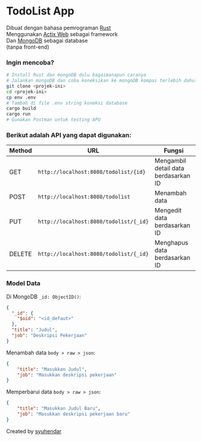 # TodoList App
Dibuat dengan bahasa pemrograman [Rust](https://www.rust-lang.org/)  
Menggunakan [Actix Web](https://actix.rs/) sebagai framework  
Dan [MongoDB](https://www.mongodb.com/) sebagai database  
(tanpa front-end)

### Ingin mencoba? 

```bash
# Install Rust dan mongoDB dulu bagaimanapun caranya
# Jalankan mongoDB dan coba koneksikan ke mongoDB kompas terlebih dahulu
git clone <projek-ini>
cd <projek-ini>
cp env .env
# Tambah di file .env string koneksi database
cargo build
cargo run
# Gunakan Postman untuk testing APU
```

### Berikut adalah API yang dapat digunakan:

| Method   | URL                                      | Fungsi |
| -------- | ---------------------------------------  | ------ |
| GET      | `http://localhost:8080/todolist/{id}`    | Mengambil detail data berdasarkan ID |
| POST     | `http://localhost:8080/todolist`         | Menambah data |
| PUT      | `http://localhost:8080/todolist/{_id}`   | Mengedit data berdasarkan ID |
| DELETE   | `http://localhost:8080/todolist/{_id}`   | Menghapus data berdasarkan ID |


### Model Data 

Di MongoDB `_id: ObjectID()`:

```json
{
  "_id": {
    "$oid": "<id_defaut>"
  },
  "title": "Judul",
  "job": "Deskripsi Pekerjaan"
}
```

Menambah data `body > raw > json`:
```json
{
    "title": "Masukkan Judul",
    "job": "Masukkan deskripsi pekerjaan"
}
```

Memperbarui data `body > raw > json`:
```json
{
    "title": "Masukkan Judul Baru",
    "job": "Masukkan deskripsi pekerjaan baru"
}
```


Created by [syuhendar](https://callmedar.github.io)
